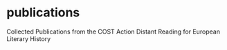 # publications
Collected Publications from the COST Action Distant Reading for European Literary History
